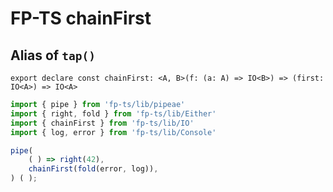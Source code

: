 # FP-TS chainFirst

## Alias of `tap()` 

`export declare const chainFirst: <A, B>(f: (a: A) => IO<B>) => (first: IO<A>) => IO<A>`

```ts
import { pipe } from 'fp-ts/lib/pipeae'
import { right, fold } from 'fp-ts/lib/Either'
import { chainFirst } from 'fp-ts/lib/IO'
import { log, error } from 'fp-ts/lib/Console'

pipe(
    ( ) => right(42),
    chainFirst(fold(error, log)),
) ( );
```
